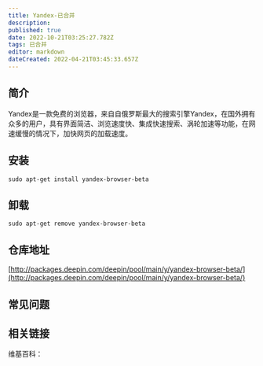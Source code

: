```yaml
---
title: Yandex-已合并
description: 
published: true
date: 2022-10-21T03:25:27.782Z
tags: 已合并
editor: markdown
dateCreated: 2022-04-21T03:45:33.657Z
---
```


## 简介

Yandex是一款免费的浏览器，来自自俄罗斯最大的搜索引擎Yandex，在国外拥有众多的用户，具有界面简洁、浏览速度快、集成快速搜索、涡轮加速等功能，在网速缓慢的情况下，加快网页的加载速度。

## 安装

`sudo apt-get install yandex-browser-beta`

## 卸载

`sudo apt-get remove yandex-browser-beta`

## 仓库地址

[http://packages.deepin.com/deepin/pool/main/y/yandex-browser-beta/](http://packages.deepin.com/deepin/pool/main/y/yandex-browser-beta/)

## 常见问题

## 相关链接

维基百科：
